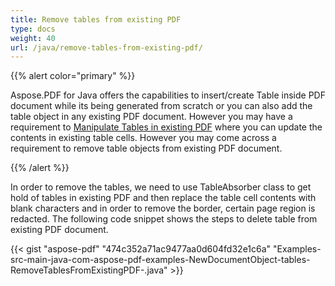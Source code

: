 ```yaml
---
title: Remove tables from existing PDF
type: docs
weight: 40
url: /java/remove-tables-from-existing-pdf/
---
```


{{% alert color="primary" %}} 

Aspose.PDF for Java offers the capabilities to insert/create Table inside PDF document while its being generated from scratch or you can also add the table object in any existing PDF document. However you may have a requirement to [Manipulate Tables in existing PDF](http://www.aspose.com/docs/display/pdfjava/Manipulate+tables+in+existing+PDF) where you can update the contents in existing table cells. However you may come across a requirement to remove table objects from existing PDF document.

{{% /alert %}} 

In order to remove the tables, we need to use TableAbsorber class to get hold of tables in existing PDF and then replace the table cell contents with blank characters and in order to remove the border, certain page region is redacted. The following code snippet shows the steps to delete table from existing PDF document.

{{< gist "aspose-pdf" "474c352a71ac9477aa0d604fd32e1c6a" "Examples-src-main-java-com-aspose-pdf-examples-NewDocumentObject-tables-RemoveTablesFromExistingPDF-.java" >}}
